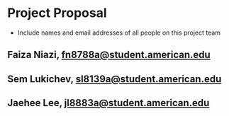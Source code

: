 # Project Proposal 
* Include names and email addresses of all people on this project team
## Faiza Niazi, fn8788a@student.american.edu 
## Sem Lukichev, sl8139a@student.american.edu 
## Jaehee Lee, jl8883a@student.american.edu

